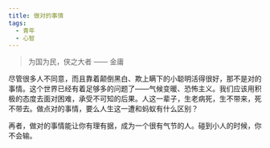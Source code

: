 ```yaml
---
title: 做对的事情
tags:
  - 青年
  - 心智
---
```


> 为国为民，侠之大者 —— 金庸

尽管很多人不同意，而且靠着颠倒黑白、欺上瞒下的小聪明活得很好，那不是对的事情。这个世界已经有着足够多的问题了——气候变暖、恐怖主义。我们应该用积极的态度去面对困难，承受不可知的后果。人这一辈子，生老病死，生不带来，死不带去。做点对的事情，要么人生这一遭和蚂蚁有什么区别？

再者，做对的事情能让你有理有据，成为一个很有气节的人。碰到小人的时候，你不会输。
